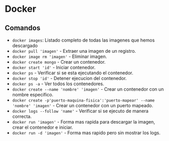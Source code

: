 # Docker

## Comandos

- `docker images`: Listado completo de todas las imagenes que hemos descargado
- `docker pull 'imagen'` - Extraer una imagen de un registro.
- `docker image rm 'imagen'` - Eliminar imagen.
- `docker create mongo` - Crear un contenedor.
- `docker start 'id'` - Iniciar contenedor.
- `docker ps` - Verificar si se esta ejecutando el contenedor.
- `docker stop 'id'` - Detener ejecucion del contenedor.
- `docker ps -a` - Ver todos los contenedores.
- `docker create --name 'nombre' 'imagen'` - Crear un contenedor con un nombre especifico.
- `docker create -p'puerto-maquina-fisica':'puerto-mapear' --name 'nombre' 'imagen'` - Crear un contenedor con un puerto mapeado.
- `docker logs --follow 'name'` - Verificar si se ejecuto de manera correcta.
- `docker run 'imagen'` - Forma mas rapida para descargar la imagen, crear el contenedor e iniciar.
- `docker run -d 'imagen'` - Forma mas rapido pero sin mostrar los logs.
